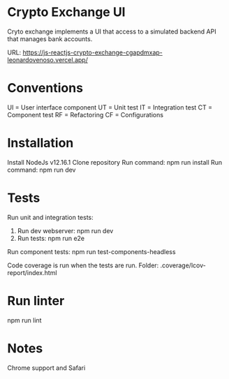 # Crypto Exchange UI
Cryto exchange implements a UI that access to a simulated backend API that manages
bank accounts.

URL: https://js-reactjs-crypto-exchange-cgapdmxap-leonardovenoso.vercel.app/


# Conventions
UI = User interface component
UT = Unit test
IT = Integration test
CT = Component test
RF = Refactoring
CF = Configurations

# Installation
Install NodeJs v12.16.1
Clone repository
Run command: npm run install
Run command: npm run dev

# Tests
Run unit and integration tests:
  1. Run dev webserver: npm run dev
  2. Run tests: npm run e2e

Run component tests:
npm run test-components-headless

Code coverage is run when the tests are run. Folder: .coverage/lcov-report/index.html

# Run linter
npm run lint

# Notes
Chrome support and Safari
